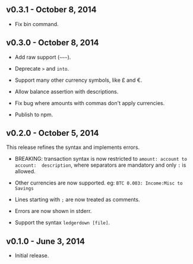 ## v0.3.1 - October  8, 2014

* Fix bin command.

## v0.3.0 - October  8, 2014

* Add raw support (`~~~`).

* Deprecate `>` and `into`.

* Support many other currency symbols, like £ and €.

* Allow balance assertion with descriptions.

* Fix bug where amounts with commas don't apply currencies.

* Publish to npm.

## v0.2.0 - October 5, 2014

This release refines the syntax and implements errors.

* BREAKING: transaction syntax is now restricted to `amount: account to account: 
description`, where separators are mandatory and only `:` is allowed.

* Other currencies are now supported. eg: `BTC 0.003: Income:Misc to Savings`

* Lines starting with `;` are now treated as comments.

* Errors are now shown in stderr.

* Support the syntax `ledgerdown [file]`.

## v0.1.0 - June 3, 2014

* Initial release.
